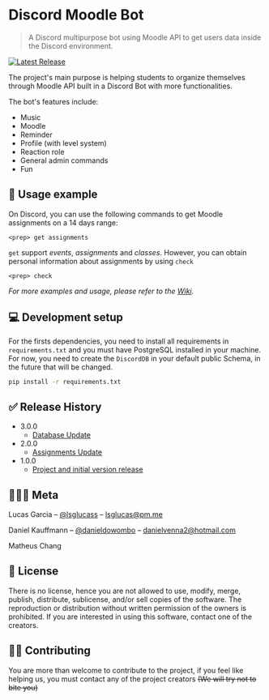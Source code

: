 # Discord Moodle Bot

> A Discord multipurpose bot using Moodle API to get users data inside the Discord environment.

[![Latest Release][release]][release]

The project's main purpose is helping students to organize themselves through Moodle API built in a Discord Bot with more functionalities.

The bot's features include:

* Music
* Moodle
* Reminder
* Profile (with level system)
* Reaction role
* General admin commands
* Fun  

## 📱 Usage example

On Discord, you can use the following commands to get Moodle assignments on a 14 days range:

```discord
<prep> get assignments
```

`get` support _events_, _assignments_ and _classes_. However, you can obtain personal information about assignments by using `check`

```discord
<prep> check
```

_For more examples and usage, please refer to the [Wiki][wiki]._

## 💻 Development setup

For the firsts dependencies, you need to install all requirements in ```requirements.txt``` and you must have PostgreSQL installed in your machine. For now, you need to create the ```DiscordDB``` in your default public Schema, in the future that will be changed.

```sh
pip install -r requirements.txt  
```
  
## ✅ Release History

* 3.0.0
  * [Database Update](https://github.com/lsglucas/DiscordMackBot/releases/tag/3.0.0)
* 2.0.0
  * [Assignments Update](https://github.com/lsglucas/DiscordMackBot/releases/tag/2.0.0)
* 1.0.0
  * [Project and initial version release](https://github.com/lsglucas/DiscordMackBot/releases/tag/1.0.0)

## 👨🏻‍💻 Meta

Lucas Garcia – [@lsglucass](https://twitter.com/lsglucass) – lsglucas@pm.me

Daniel Kauffmann – [@danieldowombo](https://twitter.com/danieldowombo) – danielvenna2@hotmail.com

Matheus Chang  

## 📑 License  

There is no license, hence you are not allowed to use, modify, merge, publish, distribute, sublicense, and/or sell copies of the software. The reproduction or distribution without written permission of the owners is prohibited. If you are interested in using this software, contact one of the creators.

## 🤝🏻 Contributing

You are more than welcome to contribute to the project, if you feel like helping us, you must contact any of the project creators ~~(We will try not to bite you)~~

[release]: https://img.shields.io/github/v/release/lsglucas/DiscordMackBot
[wiki]: https://github.com/lsglucas/DiscordMackBot/wiki
